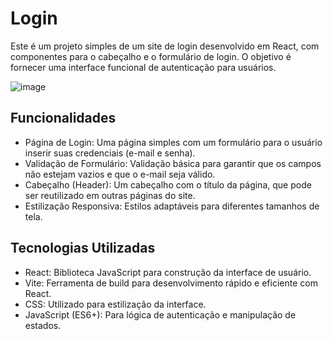 # Login 
Este é um projeto simples de um site de login desenvolvido em React, com componentes para o cabeçalho e o formulário de login. O objetivo é fornecer uma interface funcional de autenticação para usuários.

![image](https://github.com/user-attachments/assets/2651252e-a32d-4bad-a43a-761f9e02f5ae)

## Funcionalidades
- Página de Login: Uma página simples com um formulário para o usuário inserir suas credenciais (e-mail e senha).
- Validação de Formulário: Validação básica para garantir que os campos não estejam vazios e que o e-mail seja válido.
- Cabeçalho (Header): Um cabeçalho com o título da página, que pode ser reutilizado em outras páginas do site.
- Estilização Responsiva: Estilos adaptáveis para diferentes tamanhos de tela.
## Tecnologias Utilizadas
- React: Biblioteca JavaScript para construção da interface de usuário.
- Vite: Ferramenta de build para desenvolvimento rápido e eficiente com React.
- CSS: Utilizado para estilização da interface.
- JavaScript (ES6+): Para lógica de autenticação e manipulação de estados.
